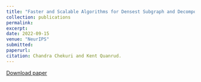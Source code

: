 ```yaml
---
title: "Faster and Scalable Algorithms for Densest Subgraph and Decomposition"
collection: publications
permalink: 
excerpt: 
date: 2022-09-15
venue: "NeurIPS"
submitted:
paperurl:
citation: Chandra Chekuri and Kent Quanrud. 
---
```


[Download paper](https://openreview.net/forum?id=QMrs1nggaL)
